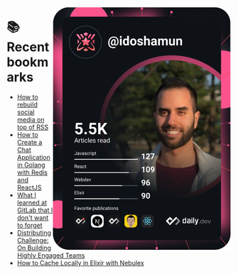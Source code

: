 <a href="https://app.daily.dev/idoshamun"><img src="https://raw.githubusercontent.com/idoshamun/idoshamun/devcard/devcard.svg" align='right' width="400" alt="Ido Shamun's Dev Card"/></a>

# 📚 Recent bookmarks
<!-- BOOKMARKS:START -->
- [How to rebuild social media on top of RSS](https://app.daily.dev/posts/4tmPxrsfU?utm_source=rss&utm_medium=bookmarks&utm_campaign=28849d86070e4c099c877ab6837c61f0)
- [How to Create a Chat Application in Golang with Redis and ReactJS](https://app.daily.dev/posts/iJYU5NNgq?utm_source=rss&utm_medium=bookmarks&utm_campaign=28849d86070e4c099c877ab6837c61f0)
- [What I learned at GitLab that I don&#39;t want to forget](https://app.daily.dev/posts/aRLSaDjTk?utm_source=rss&utm_medium=bookmarks&utm_campaign=28849d86070e4c099c877ab6837c61f0)
- [Distributing Challenge: On Building Highly Engaged Teams](https://app.daily.dev/posts/1KJ149HGz?utm_source=rss&utm_medium=bookmarks&utm_campaign=28849d86070e4c099c877ab6837c61f0)
- [How to Cache Locally in Elixir with Nebulex](https://app.daily.dev/posts/HGZ-IUfYs?utm_source=rss&utm_medium=bookmarks&utm_campaign=28849d86070e4c099c877ab6837c61f0)
<!-- BOOKMARKS:END -->
